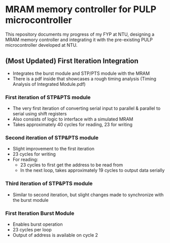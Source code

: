# MRAM memory controller for PULP microcontroller
This repository documents my progress of my FYP at NTU, designing a MRAM memory controller and integrating it with the pre-existing PULP microcontroller developed at NTU.

## (Most Updated) First Iteration Integration
- Integrates the burst module and STP/PTS module with the MRAM
- There is a pdf inside that showcases a rough timing analysis (Timing Analysis of Integrated Module.pdf)

### First iteration of STP&PTS module
- The very first iteration of converting serial input to parallel & parallel to serial using shift registers
- Also consists of logic to interface with a simulated MRAM
- Takes approximately 40 cycles for reading, 23 for writing

### Second iteration of STP&PTS module 
- Slight improvement to the first iteration
- 23 cycles for writing
- For reading:
  - 23 cycles to first get the address to be read from
  - In the next loop, takes approximately 19 cycles to output data serially

### Third iteration of STP&PTS module 
- Similar to second iteration, but slight changes made to synchronize with the burst module

### First Iteration Burst Module 
- Enables burst operation
- 23 cycles per loop
- Output of address is available on cycle 2
